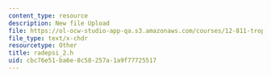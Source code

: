 ```yaml
---
content_type: resource
description: New file Upload
file: https://ol-ocw-studio-app-qa.s3.amazonaws.com/courses/12-811-tropical-meteorology-spring-2011/cbc76e51ba6e8c58257a1a9f77725517_radepsi_2.h
file_type: text/x-chdr
resourcetype: Other
title: radepsi_2.h
uid: cbc76e51-ba6e-8c58-257a-1a9f77725517
---
```

